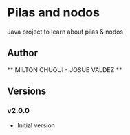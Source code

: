 # Pilas and nodos
Java project to learn about pilas & nodos

## Author
** MILTON CHUQUI - JOSUE VALDEZ **

## Versions

### v2.0.0
- Initial version